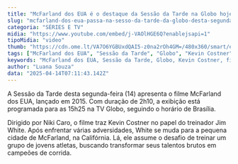 ```yaml
---
title: "McFarland dos EUA é o destaque da Sessão da Tarde na Globo hoje"
slug: "mcfarland-dos-eua-passa-na-sesso-da-tarde-da-globo-desta-segunda-feira"
categoria: "SÉRIES E TV"
midia: "https://www.youtube.com/embed/j-VAOlHGE6Q?enablejsapi=1"
tipoMidia: "video"
thumb: "https://cdn.ome.lt/VA7O6YGBUxdQAI5-z0na2rOh4GM=/480x360/smart/extras/conteudos/macfarlanddoseua_h8iHAk4.jpg"
tags: ["McFarland dos EUA", "Sessão da Tarde", "Globo", "Kevin Costner", "filme"]
keywords: "McFarland dos EUA, Sessão da Tarde, Globo, Kevin Costner, filme"
author: "Luana Souza"
data: "2025-04-14T07:11:43.142Z"
---
```


A Sessão da Tarde desta segunda-feira (14) apresenta o filme McFarland dos EUA, lançado em 2015. Com duração de 2h10, a exibição está programada para as 15h25 na TV Globo, seguindo o horário de Brasília.

Dirigido por Niki Caro, o filme traz Kevin Costner no papel do treinador Jim White. Após enfrentar várias adversidades, White se muda para a pequena cidade de McFarland, na Califórnia. Lá, ele assume o desafio de treinar um grupo de jovens atletas, buscando transformar seus talentos brutos em campeões de corrida.
